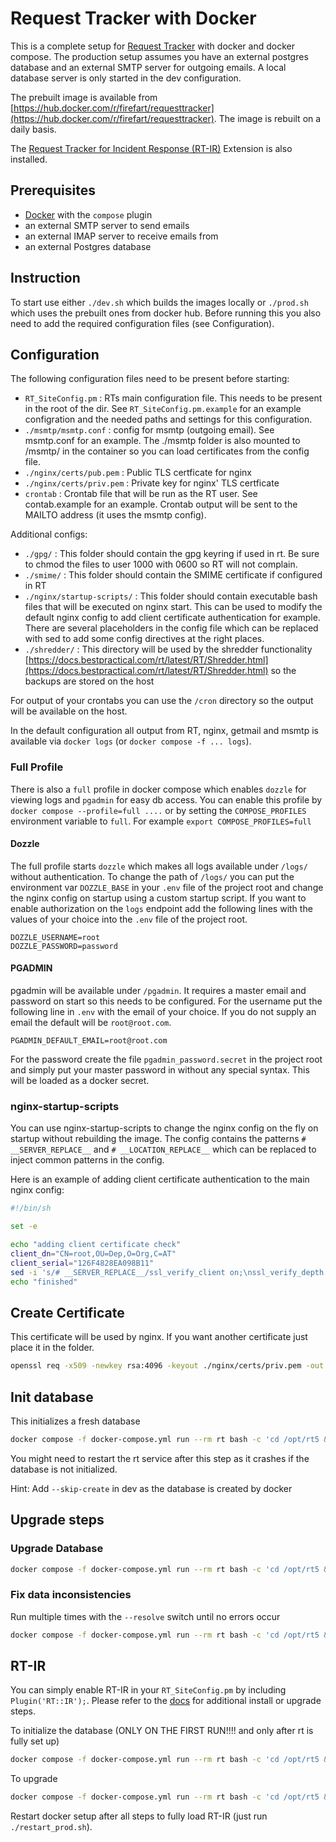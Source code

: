 # Request Tracker with Docker

This is a complete setup for [Request Tracker](https://bestpractical.com/request-tracker) with docker and docker compose. The production setup assumes you have an external postgres database and an external SMTP server for outgoing emails. A local database server is only started in the dev configuration.

The prebuilt image is available from [https://hub.docker.com/r/firefart/requesttracker](https://hub.docker.com/r/firefart/requesttracker). The image is rebuilt on a daily basis.

The [Request Tracker for Incident Response (RT-IR)](https://bestpractical.com/rtir) Extension is also installed.

## Prerequisites

- [Docker](https://docs.docker.com/get-docker/) with the `compose` plugin
- an external SMTP server to send emails
- an external IMAP server to receive emails from
- an external Postgres database

## Instruction

To start use either `./dev.sh` which builds the images locally or `./prod.sh` which uses the prebuilt ones from docker hub. Before running this you also need to add the required configuration files (see Configuration).

## Configuration

The following configuration files need to be present before starting:

- `RT_SiteConfig.pm` : RTs main configuration file. This needs to be present in the root of the dir. See `RT_SiteConfig.pm.example` for an example configration and the needed paths and settings for this configuration.
- `./msmtp/msmtp.conf` : config for msmtp (outgoing email). See msmtp.conf for an example. The ./msmtp folder is also mounted to /msmtp/ in the container so you can load certificates from the config file.
- `./nginx/certs/pub.pem` : Public TLS certficate for nginx
- `./nginx/certs/priv.pem` : Private key for nginx' TLS certficate
- `crontab` : Crontab file that will be run as the RT user. See contab.example for an example. Crontab output will be sent to the MAILTO address (it uses the msmtp config).

Additional configs:

- `./gpg/` : This folder should contain the gpg keyring if used in rt. Be sure to chmod the files to user 1000 with 0600 so RT will not complain.
- `./smime/` : This folder should contain the SMIME certificate if configured in RT
- `./nginx/startup-scripts/` : This folder should contain executable bash files that will be executed on nginx start. This can be used to modify the default nginx config to add client certificate authentication for example. There are several placeholders in the config file which can be replaced with sed to add some config directives at the right places.
- `./shredder/` : This directory will be used by the shredder functionality [https://docs.bestpractical.com/rt/latest/RT/Shredder.html](https://docs.bestpractical.com/rt/latest/RT/Shredder.html) so the backups are stored on the host

For output of your crontabs you can use the `/cron` directory so the output will be available on the host.

In the default configuration all output from RT, nginx, getmail and msmtp is available via `docker logs` (or `docker compose -f ... logs`).

### Full Profile

There is also a `full` profile in docker compose which enables `dozzle` for viewing logs and `pgadmin` for easy db access. You can enable this profile by `docker compose --profile=full ....` or by setting the `COMPOSE_PROFILES` environment variable to `full`. For example `export COMPOSE_PROFILES=full`

#### Dozzle

The full profile starts `dozzle` which makes all logs available under `/logs/` without authentication. To change the path of `/logs/` you can put the environment var `DOZZLE_BASE` in your `.env` file of the project root and change the nginx config on startup using a custom startup script.
If you want to enable authorization on the `logs` endpoint add the following lines with the values of your choice into the `.env` file of the project root.

```
DOZZLE_USERNAME=root
DOZZLE_PASSWORD=password
```

#### PGADMIN

pgadmin will be available under `/pgadmin`. It requires a master email and password on start so this needs to be configured. For the username put the following line in `.env` with the email of your choice. If you do not supply an email the default will be `root@root.com`.

```
PGADMIN_DEFAULT_EMAIL=root@root.com
```

For the password create the file `pgadmin_password.secret` in the project root and simply put your master password in without any special syntax. This will be loaded as a docker secret.

### nginx-startup-scripts

You can use nginx-startup-scripts to change the nginx config on the fly on startup without rebuilding the image. The config contains the patterns `# __SERVER_REPLACE__` and `# __LOCATION_REPLACE__` which can be replaced to inject common patterns in the config.

Here is an example of adding client certificate authentication to the main nginx config:

```bash
#!/bin/sh

set -e

echo "adding client certificate check"
client_dn="CN=root,OU=Dep,O=Org,C=AT"
client_serial="126F4828EA098B11"
sed -i 's/# __SERVER_REPLACE__/ssl_verify_client on;\nssl_verify_depth 5;\nssl_client_certificate \/certs\/chain.pem;\nif ($ssl_client_verify != SUCCESS) { return 407; }\nif ($ssl_client_s_dn != "'"$client_dn"'") { return 408; }\nif ($ssl_client_serial !~ "'"$client_serial"'") { return 409; }/' /etc/nginx/conf.d/default.conf
echo "finished"
```

## Create Certificate

This certificate will be used by nginx. If you want another certificate just place it in the folder.

```bash
openssl req -x509 -newkey rsa:4096 -keyout ./nginx/certs/priv.pem -out ./nginx/certs/pub.pem -days 3650 -nodes
```

## Init database

This initializes a fresh database

```bash
docker compose -f docker-compose.yml run --rm rt bash -c 'cd /opt/rt5 && perl ./sbin/rt-setup-database --action init'
```

You might need to restart the rt service after this step as it crashes if the database is not initialized.

Hint: Add `--skip-create` in dev as the database is created by docker

## Upgrade steps

### Upgrade Database

```bash
docker compose -f docker-compose.yml run --rm rt bash -c 'cd /opt/rt5 && perl ./sbin/rt-setup-database --action upgrade --upgrade-from 4.4.4'
```

### Fix data inconsistencies

Run multiple times with the `--resolve` switch until no errors occur

```bash
docker compose -f docker-compose.yml run --rm rt bash -c 'cd /opt/rt5 && perl ./sbin/rt-validator --check --resolve'
```

## RT-IR

You can simply enable RT-IR in your `RT_SiteConfig.pm` by including `Plugin('RT::IR');`. Please refer to the [docs](https://docs.bestpractical.com/rtir/latest/index.html) for additional install or upgrade steps.

To initialize the database (ONLY ON THE FIRST RUN!!!! and only after rt is fully set up)

```bash
docker compose -f docker-compose.yml run --rm rt bash -c 'cd /opt/rt5 && perl ./sbin/rt-setup-database --action insert --skip-create --datafile /opt/rtir/initialdata'
```

To upgrade

```bash
docker compose -f docker-compose.yml run --rm rt bash -c 'cd /opt/rt5 && perl ./sbin/rt-setup-database --action upgrade --skip-create --datadir /opt/rtir/upgrade --package RT::IR --ext-version 5.0.4'
```

Restart docker setup after all steps to fully load RT-IR (just run `./restart_prod.sh`).
